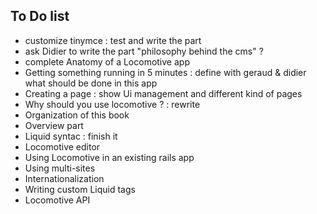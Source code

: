 ## To Do list




- customize tinymce : test and write the part
- ask Didier to write the part "philosophy behind the cms" ?
- complete Anatomy of a Locomotive app
- Getting something running in 5 minutes : define with geraud & didier what should be done in this app
- Creating a page : show Ui management and different kind of pages
- Why should you use locomotive ? : rewrite
- Organization of this book
- Overview part
- Liquid syntac : finish it
- Locomotive editor
- Using Locomotive in an existing rails app
- Using multi-sites
- Internationalization
- Writing custom Liquid tags
- Locomotive API